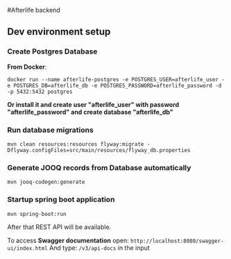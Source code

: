 #Afterlife backend

## Dev environment setup

### Create Postgres Database
**From Docker**:

`docker run --name afterlife-postgres -e POSTGRES_USER=afterlife_user -e POSTGRES_DB=afterlife_db -e POSTGRES_PASSWORD=afterlife_password -d -p 5432:5432 postgres`

**Or install it and create user "afterlife_user" with password "afterlife_password" and create database "afterlife_db"**

### Run database migrations
`mvn clean resources:resources flyway:migrate -Dflyway.configFiles=src/main/resources/flyway_db.properties`

### Generate JOOQ records from Database automatically
`mvn jooq-codegen:generate`

### Startup spring boot application
`mvn spring-boot:run`

After that REST API will be available. 

To access **Swagger documentation** open:
`http://localhost:8080/swagger-ui/index.html`
And type:
`/v3/api-docs`
in the input
